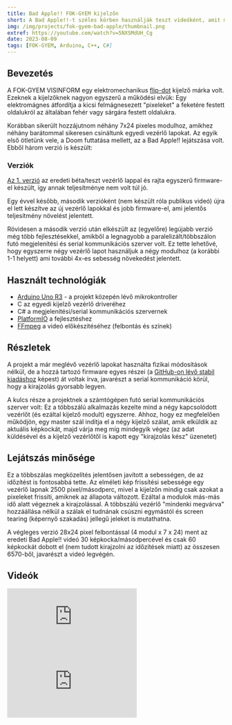 ```yaml
---
title: Bad Apple!! FOK-GYEM kijelzőn
short: A Bad Apple!!-t széles körben használják teszt videóként, amit mindenféle eszközön futtatnak, és nekem sikerült egy FOK-GYEM márkájú flip-dot-on lejátszanom. Az erről készült YouTube-videónak már több mint 17000 megtekintése van.
img: /img/projects/fok-gyem-bad-apple/thumbnail.png
extref: https://youtube.com/watch?v=5NXSMdUH_Cg
date: 2023-08-09
tags: [FOK-GYEM, Arduino, C++, C#]
---
```


## Bevezetés
A FOK-GYEM VISINFORM egy elektromechanikus
[flip-dot](https://en.wikipedia.org/wiki/Flip-disc_display) kijelző márka volt.
Ezeknek a kijelzőknek nagyon egyszerű a működési elvük: Egy elektromágnes
átfordítja a kicsi felmágnesezett "pixeleket" a feketére festett oldalukról az
általában fehér vagy sárgára festett oldalukra.

Korábban sikerült hozzájutnom néhány 7x24 pixeles modulhoz, amikhez néhány
barátommal sikeresen csináltunk egyedi vezérlő lapokat. Az egyik első ötletünk
vele, a Doom futtatása mellett, az a Bad Apple!! lejátszása volt. Ebből három
verzió is készült:

### Verziók
[Az 1. verzió](https://youtube.com/watch?v=i0c76rsW4KI) az eredeti béta/teszt
vezérlő lappal és rajta egyszerű firmware-el készült, így annak teljesítménye
nem volt túl jó.

Egy évvel később, második verzióként (nem készült róla publikus videó) újra el
lett készítve az új vezérlő lapokkal és jobb firmware-el, ami jelentős
teljesítmény növelést jelentett.

Rövidesen a második verzió után elkészült az (egyelőre) legújabb verzió még
több fejlesztésekkel, amikből a legnagyobb a paralelizált/többszálon futó
megjelenítési és serial kommunikációs szerver volt. Ez tette lehetővé, hogy
egyszerre négy vezérlő lapot használjuk a négy modulhoz (a korábbi 1-1 helyett)
ami további 4x-es sebesség növekedést jelentett.

## Használt technológiák
* [Arduino Uno R3](https://store.arduino.cc/en-hu/products/arduino-uno-rev3) -
  a projekt közepén lévő mikrokontroller
* C az egyedi kijelző vezérlő driveréhez
* C# a megjelenítési/serial kommunikációs szervernek
* [PlatformIO](https://platformio.org/) a fejlesztéshez
* [FFmpeg](https://ffmpeg.org/) a videó előkészítéséhez (felbontás és színek)

## Részletek
A projekt a már meglévő vezérlő lapokat használta fizikai módosítások nélkül, de
a hozzá tartozó firmware egyes részei (a [GitHub-on lévő stabil
kiadáshoz](https://github.com/zsotroav/FOK-GYEM) képest) át voltak írva,
javarészt a serial kommunikáció körül, hogy a kirajzolás gyorsabb legyen.

A kulcs része a projektnek a számtógépen futó serial kommunikációs szerver volt:
Ez a többszálú alkalmazás kezelte mind a négy kapcsolódott vezérlőt (és ezáltal
kijelző modult) egyszerre. Ahhoz, hogy ez megfelelően működjön, egy master szál
indítja el a négy kijelző szálat, amik elküldik az aktuális képkockát, majd várja
meg míg mindegyik végez (az adat küldésével és a kijelző vezérlőtől is kapott
egy "kirajzolás kész" üzenetet)

## Lejátszás minősége
Ez a többszálas megközelítés jelentősen javított a sebességen, de az időzítést
is fontosabbá tette. Az elméleti kép frissítési sebessége egy vezérlő lapnak
2500 pixel/másodperc, mivel a kijelzőn mindig csak azokat a pixeleket frissíti,
amiknek az állapota változott. Ezáltal a modulok más-más idő alatt végeznek a
kirajzolással. A többszálú vezérlő "mindenki megvárva" hozzáállása nélkül a
szálak el tudnának csúszni egymástól és screen tearing (képernyő szakadás)
jellegű jeleket is mutathatna. 

A végleges verzió 28x24 pixel felbontással (4 modul x 7 x 24) ment az eredeti
Bad Apple!! videó 30 képkocka/másodpercével és csak 60 képkockát dobott el
(nem tudott kirajzolni az időzítések miatt) az összesen 6570-ből, javarészt a
videó legvégén.

## Videók
<div class="my-2 has-text-centered">
<iframe class="yt-video" src="https://www.youtube.com/embed/5NXSMdUH_Cg" title="Version 3 - YouTube video player" frameborder="0" allow="accelerometer; autoplay; clipboard-write; encrypted-media; gyroscope; picture-in-picture; web-share" referrerpolicy="strict-origin-when-cross-origin" allowfullscreen></iframe>
<iframe class="yt-video" src="https://www.youtube.com/embed/i0c76rsW4KI" title="Version 1 - YouTube video player" frameborder="0" allow="accelerometer; autoplay; clipboard-write; encrypted-media; gyroscope; picture-in-picture; web-share" referrerpolicy="strict-origin-when-cross-origin" allowfullscreen></iframe>
</div>
